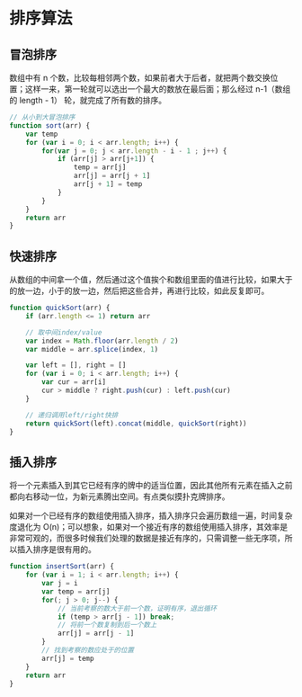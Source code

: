 # 排序算法

## 冒泡排序
数组中有 n 个数，比较每相邻两个数，如果前者大于后者，就把两个数交换位置；这样一来，第一轮就可以选出一个最大的数放在最后面；那么经过 n-1（数组的 length - 1） 轮，就完成了所有数的排序。
``` js
// 从小到大冒泡排序
function sort(arr) {
    var temp
    for (var i = 0; i < arr.length; i++) {
        for(var j = 0; j < arr.length - i - 1 ; j++) {
            if (arr[j] > arr[j+1]) {
                temp = arr[j]
                arr[j] = arr[j + 1]
                arr[j + 1] = temp
            }
        }
    }
    return arr
}
```

## 快速排序

从数组的中间拿一个值，然后通过这个值挨个和数组里面的值进行比较，如果大于的放一边，小于的放一边，然后把这些合并，再进行比较，如此反复即可。
``` js
function quickSort(arr) {
    if (arr.length <= 1) return arr

    // 取中间index/value
    var index = Math.floor(arr.length / 2)
    var middle = arr.splice(index, 1)

    var left = [], right = []
    for (var i = 0; i < arr.length; i++) {
        var cur = arr[i]
        cur > middle ? right.push(cur) : left.push(cur)
    }

    // 递归调用left/right快排
    return quickSort(left).concat(middle, quickSort(right))
}
```

## 插入排序

将一个元素插入到其它已经有序的牌中的适当位置，因此其他所有元素在插入之前都向右移动一位，为新元素腾出空间。有点类似摸扑克牌排序。

如果对一个已经有序的数组使用插入排序，插入排序只会遍历数组一遍，时间复杂度退化为 O(n)；可以想象，如果对一个接近有序的数组使用插入排序，其效率是非常可观的，而很多时候我们处理的数据是接近有序的，只需调整一些无序项，所以插入排序是很有用的。

``` js
function insertSort(arr) {
    for (var i = 1; i < arr.length; i++) {
        var j = i
        var temp = arr[j]
        for(; j > 0; j--) {
            // 当前考察的数大于前一个数，证明有序，退出循环
            if (temp > arr[j - 1]) break;
            // 将前一个数复制到后一个数上
            arr[j] = arr[j - 1]
        }
        // 找到考察的数应处于的位置
        arr[j] = temp
    }
    return arr
}
```